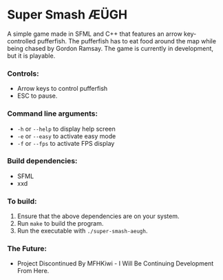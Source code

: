 # Super Smash ÆÜGH
A simple game made in SFML and C++ that features an arrow key-controlled pufferfish. The pufferfish has to eat food around the map while being chased by Gordon Ramsay. The game is currently in development, but it is playable.

### Controls:
* Arrow keys to control pufferfish
* ESC to pause.

### Command line arguments:
* `-h` or `--help` to display help screen
* `-e` or `--easy` to activate easy mode
* `-f` or `--fps` to activate FPS display

### Build dependencies:
* SFML
* xxd

### To build:
1. Ensure that the above dependencies are on your system.
2. Run `make` to build the program.
3. Run the executable with `./super-smash-aeugh`.

### The Future:

* Project Discontinued By MFHKiwi - I Will Be Continuing Development From Here.
